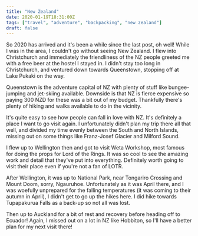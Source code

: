 ```yaml
---
title: "New Zealand"
date: 2020-01-19T18:31:00Z
tags: ["travel", "adventure", "backpacking", "new zealand"]
draft: false
---
```


So 2020 has arrived and it's been a while since the last post, oh well! While I was in the area, 
I couldn't go without seeing New Zealand. I flew into Christchurch and immediately the friendliness 
of the NZ people greeted me with a free beer at the hostel I stayed in. I didn't stay too long in 
Christchurch, and ventured down towards Queenstown, stopping off at Lake Pukaki on the way.

Queenstown is the adventure capital of NZ with plenty of stuff like bungee-jumping and jet-skiing 
available. Downside is that NZ is fierce expensive so paying 300 NZD for these was a bit out of my 
budget. Thankfully there's plenty of hiking and walks available to do in the vicinity. 

It's quite easy to see how people can fall in love with NZ. It's definitely a place I want to go 
visit again. I unfortunately didn't plan my trip there all that well, and divided my time evenly 
between the South and North Islands, missing out on some things like Franz-Josef Glacier and 
Milford Sound.

I flew up to Wellington then and got to visit Weta Workshop, most famous for doing the props 
for Lord of the Rings. It was so cool to see the amazing work and detail that they've put into 
everything. Definitely worth going to visit their place even if you're not a fan of LOTR.

After Wellington, it was up to National Park, near Tongariro Crossing and Mount Doom, sorry, 
Ngauruhoe. Unfortunately as it was April there, and I was woefully unprepared for the falling 
temperatures (it was coming to their autumn in April), I didn't get to go up the hikes here. 
I did hike towards Tupapakurua Falls as a back-up so not all was lost.

Then up to Auckland for a bit of rest and recovery before heading off to Ecuador! Again, 
I missed out on a lot in NZ like Hobbiton, so I'll have a better plan for my next visit there!